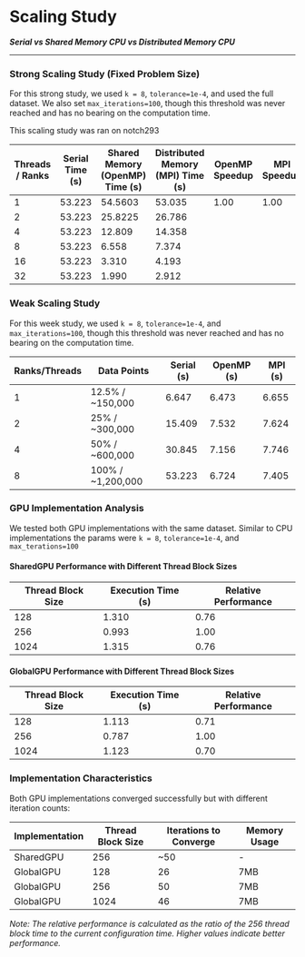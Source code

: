 # Scaling Study

**_Serial vs Shared Memory CPU vs Distributed Memory CPU_**

---

### Strong Scaling Study (Fixed Problem Size)

For this strong study, we used `k = 8`, `tolerance=1e-4`, and used the full dataset. We also set `max_iterations=100`, though this threshold was never reached and has no bearing on the computation time.

This scaling study was ran on notch293

| Threads / Ranks | Serial Time (s) | Shared Memory (OpenMP) Time (s) | Distributed Memory (MPI) Time (s) | OpenMP Speedup | MPI Speedup | Shared Memory Efficiency (%) | Distributed memory Efficiency (%) |
| --------------- | --------------- | ------------------------------- | --------------------------------- | -------------- | ----------- | ---------------------------- | --------------------------------- |
| 1               | 53.223          | 54.5603                         | 53.035                            | 1.00           | 1.00        | 100.0                        | 100.0                             |
| 2               | 53.223          | 25.8225                         | 26.786                            |                |             |                              |                                   |
| 4               | 53.223          | 12.809                          | 14.358                            |                |             |                              |                                   |
| 8               | 53.223          | 6.558                           | 7.374                             |                |             |                              |                                   |
| 16              | 53.223          | 3.310                           | 4.193                             |                |             |                              |                                   |
| 32              | 53.223          | 1.990                           | 2.912                             |                |             |                              |                                   |

### Weak Scaling Study

For this week study, we used `k = 8`, `tolerance=1e-4`, and `max_iterations=100`, though this threshold was never reached and has no bearing on the computation time.

| Ranks/Threads | Data Points       | Serial (s) | OpenMP (s) | MPI (s) |
| ------------- | ----------------- | ---------- | ---------- | ------- |
| 1             | 12.5% / ~150,000  | 6.647      | 6.473      | 6.655   |
| 2             | 25% / ~300,000    | 15.409     | 7.532      | 7.624   |
| 4             | 50% / ~600,000    | 30.845     | 7.156      | 7.746   |
| 8             | 100% / ~1,200,000 | 53.223     | 6.724      | 7.405   |

### GPU Implementation Analysis

We tested both GPU implementations with the same dataset. Similar to CPU implementations the params were `k = 8`, `tolerance=1e-4`, and `max_terations=100`

#### SharedGPU Performance with Different Thread Block Sizes

| Thread Block Size | Execution Time (s) | Relative Performance |
| ----------------- | ------------------ | -------------------- |
| 128               | 1.310              | 0.76                 |
| 256               | 0.993              | 1.00                 |
| 1024              | 1.315              | 0.76                 |

#### GlobalGPU Performance with Different Thread Block Sizes

| Thread Block Size | Execution Time (s) | Relative Performance |
| ----------------- | ------------------ | -------------------- |
| 128               | 1.113              | 0.71                 |
| 256               | 0.787              | 1.00                 |
| 1024              | 1.123              | 0.70                 |

### Implementation Characteristics

Both GPU implementations converged successfully but with different iteration counts:

| Implementation | Thread Block Size | Iterations to Converge | Memory Usage |
| -------------- | ----------------- | ---------------------- | ------------ |
| SharedGPU      | 256               | ~50                    | -            |
| GlobalGPU      | 128               | 26                     | 7MB          |
| GlobalGPU      | 256               | 50                     | 7MB          |
| GlobalGPU      | 1024              | 46                     | 7MB          |

_Note: The relative performance is calculated as the ratio of the 256 thread block time to the current configuration time. Higher values indicate better performance._
